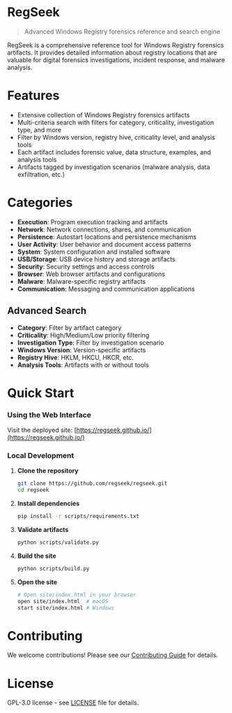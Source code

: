 # RegSeek

> Advanced Windows Registry forensics reference and search engine

RegSeek is a comprehensive reference tool for Windows Registry forensics artifacts. It provides detailed information about registry locations that are valuable for digital forensics investigations, incident response, and malware analysis.

# Features

- Extensive collection of Windows Registry forensics artifacts
- Multi-criteria search with filters for category, criticality, investigation type, and more
- Filter by Windows version, registry hive, criticality level, and analysis tools
- Each artifact includes forensic value, data structure, examples, and analysis tools
- Artifacts tagged by investigation scenarios (malware analysis, data exfiltration, etc.)

# Categories

- **Execution**: Program execution tracking and artifacts
- **Network**: Network connections, shares, and communication
- **Persistence**: Autostart locations and persistence mechanisms
- **User Activity**: User behavior and document access patterns
- **System**: System configuration and installed software
- **USB/Storage**: USB device history and storage artifacts
- **Security**: Security settings and access controls
- **Browser**: Web browser artifacts and configurations
- **Malware**: Malware-specific registry artifacts
- **Communication**: Messaging and communication applications

## Advanced Search

- **Category**: Filter by artifact category
- **Criticality**: High/Medium/Low priority filtering
- **Investigation Type**: Filter by investigation scenario
- **Windows Version**: Version-specific artifacts
- **Registry Hive**: HKLM, HKCU, HKCR, etc.
- **Analysis Tools**: Artifacts with or without tools

# Quick Start

### Using the Web Interface

Visit the deployed site: [https://regseek.github.io/](https://regseek.github.io/)

### Local Development

1. **Clone the repository**

   ```bash
   git clone https://github.com/regseek/regseek.git
   cd regseek
   ```

2. **Install dependencies**

   ```bash
   pip install -r scripts/requirements.txt
   ```

3. **Validate artifacts**

   ```bash
   python scripts/validate.py
   ```

4. **Build the site**

   ```bash
   python scripts/build.py
   ```

5. **Open the site**
   ```bash
   # Open site/index.html in your browser
   open site/index.html  # macOS
   start site/index.html # Windows
   ```

# Contributing

We welcome contributions! Please see our [Contributing Guide](CONTRIBUTE.md) for details.

# License

GPL-3.0 license - see [LICENSE](LICENSE) file for details.
